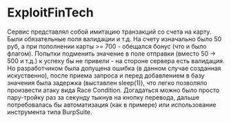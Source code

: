 # ExploitFinTech

Сервис представлял собой имитацию транзакций со счета на карту. Были обязательные поля валидации и т.д.
На счету изначально было 50 руб, а при пополнении карты >= 700 - обещался бонус (что и было флагом).
Попытки подменить значение в поле отправки (вместо 50 -> 500 и т.д.) к успеху бы не привели - на стороне сервера есть валидация.
Но разработчиком была допущена ошибка (в данном случае созданная искуственно), после приема запроса и перед добавлением в базу значения была задержка (выставлен sleep(1)), что легко позволяло произвести атаку вида Race Condition.
Догадаться можно было просто пару-тройку раз за секунду тыкнув на кнопку перевода, дальше потребовалась бы автоматизация (как в примере) или использование инструмента типа BurpSuite.

